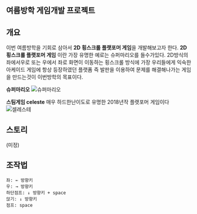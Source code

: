 ## 여름방학 게임개발 프로젝트



## 개요

이번 여름방학을 기회로 삼아서 **2D 횡스크롤 플랫포머 게임**을 개발해보고자 한다.
**2D 횡스크롤 플랫포머 게임** 이란 가장 유명한 예로는 슈퍼마리오를 들수가있다.
2D방식의 좌에서우로 또는 우에서 좌로 화면이 이동하는 횡스크롤 방식에 가장 우리들에게 익숙한 아케이드 게임에
항상 등장하였던 플랫폼 즉 발판을 이용하여 문제를 해결해나가는 게임을 만드는것이 이번방학의 목표이다.

**슈퍼마리오**
![슈퍼마리오](https://ncc-phinf.pstatic.net/ncc01/2011/9/22/28/img_01.jpg?type=w646)

**스팀게임 celeste**
매우 하드한난이도로 유명한 2018년작 플랫포머 게임이다
![셀레스테](https://search.pstatic.net/common/?src=http%3A%2F%2Fblogfiles.naver.net%2FMjAxODAxMjZfMjUg%2FMDAxNTE2OTI2NDgwMDY2.lbZjgClaqZR_mg-tE9gWJ1cTSC7o4ntSndYWRc1jxUEg.QwgZhWdo6CloZ9ElCbCPeO98SwsOAX9l__j1hSDYwvwg.JPEG.kitpage%2Fss_4b0f0222341b64a37114033aca9994551f27c161.1920x1080.jpg&type=a340)

## 스토리

(미정)



## 조작법

```
좌: ← 방향키
우: → 방향키
하단점프: ↓ 방향키 + space 
앉기: ↓ 방향키
점프: space
```
